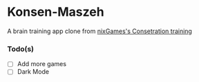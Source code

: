# Konsen-Maszeh
A brain training app clone from [nixGames's Consetration training](https://play.google.com/store/apps/details?id=com.nixgames.concentration&hl=en&gl=US)

### Todo(s)
- [ ] Add more games
- [ ] Dark Mode